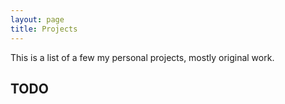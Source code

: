 ```yaml
---
layout: page
title: Projects
---
```


<p class="message">
  This is a list of a few my personal projects, mostly original work.
</p>

## TODO

